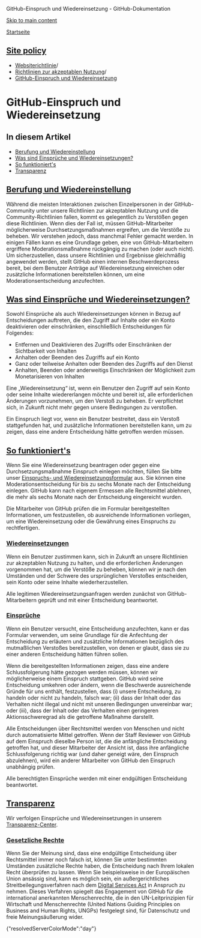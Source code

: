 GitHub-Einspruch und Wiedereinsetzung - GitHub-Dokumentation

[Skip to main content](#main-content)

[Startseite](/de)

[Site policy](/de/site-policy)
----------

* [Websiterichtlinie](/de/site-policy)/
* [Richtlinien zur akzeptablen Nutzung](/de/site-policy/acceptable-use-policies)/
* [GitHub-Einspruch und Wiedereinsetzung](/de/site-policy/acceptable-use-policies/github-appeal-and-reinstatement)

GitHub-Einspruch und Wiedereinsetzung
==========

In diesem Artikel
----------

* [Berufung und Wiedereinstellung](#appeal-and-reinstatement)
* [Was sind Einsprüche und Wiedereinsetzungen?](#what-are-appeals-and-reinstatements)
* [So funktioniert's](#so-funktionierts)
* [Transparenz](#transparency)

[Berufung und Wiedereinstellung](#appeal-and-reinstatement)
----------

Während die meisten Interaktionen zwischen Einzelpersonen in der GitHub-Community unter unsere Richtlinien zur akzeptablen Nutzung und die Community-Richtlinien fallen, kommt es gelegentlich zu Verstößen gegen diese Richtlinien. Wenn dies der Fall ist, müssen GitHub-Mitarbeiter möglicherweise Durchsetzungsmaßnahmen ergreifen, um die Verstöße zu beheben. Wir verstehen jedoch, dass manchmal Fehler gemacht werden. In einigen Fällen kann es eine Grundlage geben, eine von GitHub-Mitarbeitern ergriffene Moderationsmaßnahme rückgängig zu machen (oder auch nicht). Um sicherzustellen, dass unsere Richtlinien und Ergebnisse gleichmäßig angewendet werden, stellt GitHub einen internen Beschwerdeprozess bereit, bei dem Benutzer Anträge auf Wiedereinsetzung einreichen oder zusätzliche Informationen bereitstellen können, um eine Moderationsentscheidung anzufechten.

[Was sind Einsprüche und Wiedereinsetzungen?](#what-are-appeals-and-reinstatements)
----------

Sowohl Einsprüche als auch Wiedereinsetzungen können in Bezug auf Entscheidungen auftreten, die den Zugriff auf Inhalte oder ein Konto deaktivieren oder einschränken, einschließlich Entscheidungen für Folgendes:

* Entfernen und Deaktivieren des Zugriffs oder Einschränken der Sichtbarkeit von Inhalten
* Anhalten oder Beenden des Zugriffs auf ein Konto
* Ganz oder teilweise Anhalten oder Beenden des Zugriffs auf den Dienst
* Anhalten, Beenden oder anderweitigs Einschränken der Möglichkeit zum Monetarisieren von Inhalten

Eine „Wiedereinsetzung“ ist, wenn ein Benutzer den Zugriff auf sein Konto oder seine Inhalte wiedererlangen möchte und bereit ist, alle erforderlichen Änderungen vorzunehmen, um den Verstoß zu beheben. Er verpflichtet sich, in Zukunft nicht mehr gegen unsere Bedingungen zu verstoßen.

Ein Einspruch liegt vor, wenn ein Benutzer bestreitet, dass ein Verstoß stattgefunden hat, und zusätzliche Informationen bereitstellen kann, um zu zeigen, dass eine andere Entscheidung hätte getroffen werden müssen.

[So funktioniert's](#so-funktionierts)
----------

Wenn Sie eine Wiedereinsetzung beantragen oder gegen eine Durchsetzungsmaßnahme Einspruch einlegen möchten, füllen Sie bitte unser [Einspruchs- und Wiedereinsetzungsformular](https://support.github.com/contact/reinstatement) aus. Sie können eine Moderationsentscheidung für bis zu sechs Monate nach der Entscheidung einlegen. GitHub kann nach eigenem Ermessen alle Rechtsmittel ablehnen, die mehr als sechs Monate nach der Entscheidung eingereicht wurden.

Die Mitarbeiter von GitHub prüfen die im Formular bereitgestellten Informationen, um festzustellen, ob ausreichende Informationen vorliegen, um eine Wiedereinsetzung oder die Gewährung eines Einspruchs zu rechtfertigen.

### [Wiedereinsetzungen](#reinstatements) ###

Wenn ein Benutzer zustimmen kann, sich in Zukunft an unsere Richtlinien zur akzeptablen Nutzung zu halten, und die erforderlichen Änderungen vorgenommen hat, um die Verstöße zu beheben, können wir je nach den Umständen und der Schwere des ursprünglichen Verstoßes entscheiden, sein Konto oder seine Inhalte wiederherzustellen.

Alle legitimen Wiedereinsetzungsanfragen werden zunächst von GitHub-Mitarbeitern geprüft und mit einer Entscheidung beantwortet.

### [Einsprüche](#appeals) ###

Wenn ein Benutzer versucht, eine Entscheidung anzufechten, kann er das Formular verwenden, um seine Grundlage für die Anfechtung der Entscheidung zu erläutern und zusätzliche Informationen bezüglich des mutmaßlichen Verstoßes bereitzustellen, von denen er glaubt, dass sie zu einer anderen Entscheidung hätten führen sollen.

Wenn die bereitgestellten Informationen zeigen, dass eine andere Schlussfolgerung hätte gezogen werden müssen, können wir möglicherweise einem Einspruch stattgeben. GitHub wird seine Entscheidung umkehren oder ändern, wenn die Beschwerde ausreichende Gründe für uns enthält, festzustellen, dass (i) unsere Entscheidung, zu handeln oder nicht zu handeln, falsch war; (ii) dass der Inhalt oder das Verhalten nicht illegal und nicht mit unseren Bedingungen unvereinbar war; oder (iii), dass der Inhalt oder das Verhalten einen geringeren Aktionsschweregrad als die getroffene Maßnahme darstellt.

Alle Entscheidungen über Rechtsmittel werden von Menschen und nicht durch automatisierte Mittel getroffen. Wenn der Staff Reviewer von GitHub auf dem Einspruch dieselbe Person ist, die die anfängliche Entscheidung getroffen hat, und dieser Mitarbeiter der Ansicht ist, dass ihre anfängliche Schlussfolgerung richtig war (und daher geneigt wäre, den Einspruch abzulehnen), wird ein anderer Mitarbeiter von GitHub den Einspruch unabhängig prüfen.

Alle berechtigten Einsprüche werden mit einer endgültigen Entscheidung beantwortet.

[Transparenz](#transparency)
----------

Wir verfolgen Einsprüche und Wiedereinsetzungen in unserem [Transparenz-Center](https://transparencycenter.github.com/appeals/).

### [Gesetzliche Rechte](#legal-rights) ###

Wenn Sie der Meinung sind, dass eine endgültige Entscheidung über Rechtsmittel immer noch falsch ist, können Sie unter bestimmten Umständen zusätzliche Rechte haben, die Entscheidung nach Ihrem lokalen Recht überprüfen zu lassen. Wenn Sie beispielsweise in der Europäischen Union ansässig sind, kann es möglich sein, ein außergerichtliches Streitbeilegungsverfahren nach dem [Digital Services Act](https://eur-lex.europa.eu/eli/reg/2022/2065/oj#d1e2819-1-1) in Anspruch zu nehmen. Dieses Verfahren spiegelt das Engagement von GitHub für die international anerkannten Menschenrechte, die in den UN-Leitprinzipien für Wirtschaft und Menschenrechte (United Nations Guiding Principles on Business and Human Rights, UNGPs) festgelegt sind, für Datenschutz und freie Meinungsäußerung wider.

{"resolvedServerColorMode":"day"}
